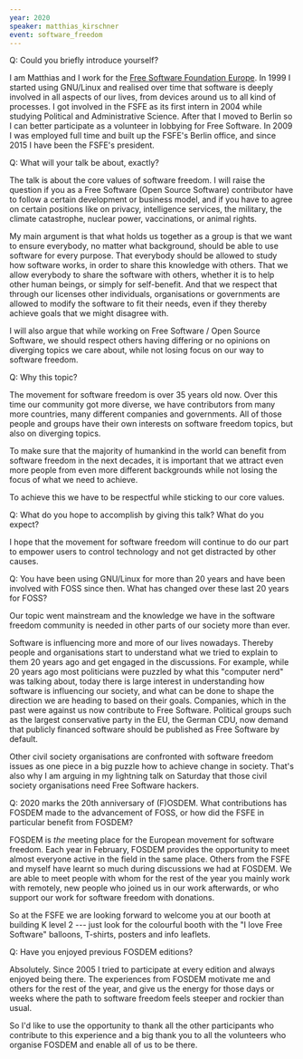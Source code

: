 ```yaml
---
year: 2020
speaker: matthias_kirschner 
event: software_freedom
---
```


Q: Could you briefly introduce yourself?

I am Matthias and I work for the [Free Software Foundation Europe](https://fsfe.org/). In
1999 I started using GNU/Linux and realised over time that software is
deeply involved in all aspects of our lives, from devices around us to
all kind of processes. I got involved in the FSFE as its first intern in
2004 while studying Political and Administrative Science. After that I
moved to Berlin so I can better participate as a volunteer in lobbying
for Free Software. In 2009 I was employed full time and built up the
FSFE's Berlin office, and since 2015 I have been the FSFE's president. 

Q: What will your talk be about, exactly? 

The talk is about the core values of software freedom. I will raise the
question if you as a Free Software (Open Source Software) contributor
have to follow a certain development or business model, and if you have
to agree on certain positions like on privacy, intelligence services,
the military, the climate catastrophe, nuclear power, vaccinations, or
animal rights.

My main argument is that what holds us together as a group is that we
want to ensure everybody, no matter what background, should be able to
use software for every purpose. That everybody should be allowed to
study how software works, in order to share this knowledge with others.
That we allow everybody to share the software with others, whether it is
to help other human beings, or simply for self-benefit. And that we
respect that through our licenses other individuals, organisations or
governments are allowed to modify the software to fit their needs, even
if they thereby achieve goals that we might disagree with.

I will also argue that while working on Free Software / Open Source
Software, we should respect others having differing or no opinions on
diverging topics we care about, while not losing focus on our way to
software freedom.

Q: Why this topic?

The movement for software freedom is over 35 years old now. Over this
time our community got more diverse, we have contributors from many more
countries, many different companies and governments. All of those people
and groups have their own interests on software freedom topics, but also
on diverging topics. 

To make sure that the majority of humankind in the world can benefit
from software freedom in the next decades, it is important that we
attract even more people from even more different backgrounds while not
losing the focus of what we need to achieve. 

To achieve this we have to be respectful while sticking to our core
values.

Q: What do you hope to accomplish by giving this talk? What do you expect?

I hope that the movement for software freedom will continue to do our
part to empower users to control technology and not get distracted by
other causes. 

Q: You have been using GNU/Linux for more than 20 years and have been involved with FOSS since then. What has changed over these last 20 years for FOSS?

Our topic went mainstream and the knowledge we have in the software
freedom community is needed in other parts of our society more than
ever. 

Software is influencing more and more of our lives nowadays. Thereby
people and organisations start to understand what we tried to explain to
them 20 years ago and get engaged in the discussions. For example, while
20 years ago most politicians were puzzled by what this "computer nerd"
was talking about, today there is large interest in understanding how
software is influencing our society, and what can be done to shape the
direction we are heading to based on their goals. Companies, which in
the past were against us now contribute to Free Software. Political
groups such as the largest conservative party in the EU, the German CDU,
now demand that publicly financed software should be published as Free
Software by default. 

Other civil society organisations are confronted with software freedom
issues as one piece in a big puzzle how to achieve change in society.
That's also why I am arguing in my lightning talk on Saturday that those
civil society organisations need Free Software hackers. 

Q: 2020 marks the 20th anniversary of (F)OSDEM. What contributions has FOSDEM made to the advancement of FOSS, or how did the FSFE in particular benefit from FOSDEM?

FOSDEM is *the* meeting place for the European movement for software
freedom. Each year in February, FOSDEM provides the opportunity to meet
almost everyone active in the field in the same place. Others from the
FSFE and myself have learnt so much during discussions we had at FOSDEM.
We are able to meet people with whom for the rest of the year you mainly
work with remotely, new people who joined us in our work afterwards, or
who support our work for software freedom with donations. 

So at the FSFE we are looking forward to welcome you at our booth at
building K level 2 --- just look for the colourful booth with the "I love
Free Software" balloons, T-shirts, posters and info leaflets. 

Q: Have you enjoyed previous FOSDEM editions? 

Absolutely. Since 2005 I tried to participate at every edition and
always enjoyed being there. The experiences from FOSDEM motivate me and
others for the rest of the year, and give us the energy for those days
or weeks where the path to software freedom feels steeper and rockier
than usual. 

So I'd like to use the opportunity to thank all the other participants
who contribute to this experience and a big thank you to all the
volunteers who organise FOSDEM and enable all of us to be there. 
